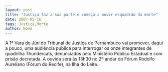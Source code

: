 ```yaml
---
layout: post
title: "Justiça faz a sua parte e começa a ouvir esquadrão da morte"
date: 2007-05-16
tags: Justiça,Morte
author: None
---
```

A 1&ordf; Vara do J&uacute;ri do Tribunal de Justi&ccedil;a de Pernambuco vai promover, daqui a pouco, uma audi&ecirc;ncia p&uacute;blica para interrogar os onze integrantes de quadrilha Thundercats, denunciados pelo Minist&eacute;rio P&uacute;blico Estadual e com pris&atilde;o decretada. 
A ouvida ser&aacute; &agrave;s 13h30 no 2&ordm; andar do F&oacute;rum Rodolfo Aureliano (F&oacute;rum do Recife), na Ilha do Leite. 
 